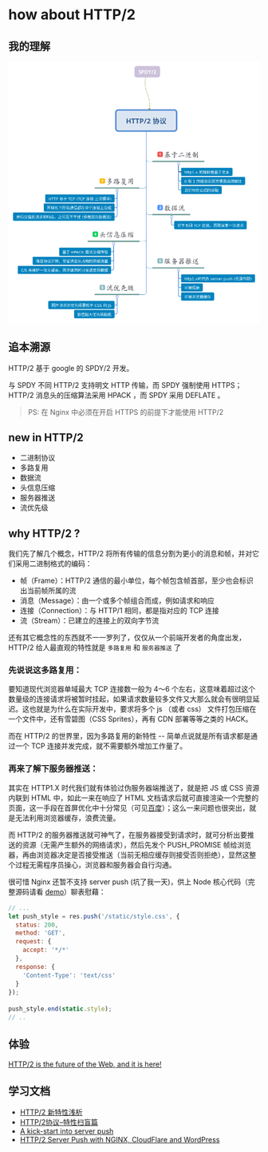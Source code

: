 # how about HTTP/2

## 我的理解

![http2](images/mind.png)

## 追本溯源

HTTP/2 基于 google 的 SPDY/2 开发。

与 SPDY 不同 HTTP/2 支持明文 HTTP 传输，而 SPDY 强制使用 HTTPS；HTTP/2 消息头的压缩算法采用 HPACK ，而 SPDY 采用 DEFLATE 。

> PS: 在 Nginx 中必须在开启 HTTPS 的前提下才能使用 HTTP/2

## new in HTTP/2

- 二进制协议
- 多路复用
- 数据流
- 头信息压缩
- 服务器推送
- 流优先级


## why HTTP/2 ?

我们先了解几个概念，HTTP/2 将所有传输的信息分割为更小的消息和帧，并对它们采用二进制格式的编码：

- 帧（Frame）：HTTP/2 通信的最小单位，每个帧包含帧首部，至少也会标识出当前帧所属的流
- 消息（Message）：由一个或多个帧组合而成，例如请求和响应
- 连接（Connection）：与 HTTP/1 相同，都是指对应的 TCP 连接
- 流（Stream）：已建立的连接上的双向字节流

还有其它概念性的东西就不一一罗列了，仅仅从一个前端开发者的角度出发， HTTP/2 给人最直观的特性就是 `多路复用` 和 `服务器推送` 了


### 先说说这多路复用：

要知道现代浏览器单域最大 TCP 连接数一般为 4～6 个左右，这意味着超过这个数量级的连接请求将被暂时挂起，如果请求数量较多文件又大那么就会有很明显延迟。这也就是为什么在实际开发中，要求将多个 js （或者 css） 文件打包压缩在一个文件中，还有雪碧图（CSS Sprites），再有 CDN 部署等等之类的 HACK。

而在 HTTP/2 的世界里，因为多路复用的新特性 -- 简单点说就是所有请求都是通过一个 TCP 连接并发完成，就不需要额外增加工作量了。


### 再来了解下服务器推送：

其实在 HTTP1.X 时代我们就有体验过伪服务器端推送了，就是把 JS 或 CSS 资源内联到 HTML 中，如此一来在响应了 HTML 文档请求后就可直接渲染一个完整的页面，这一手段在首屏优化中十分常见（可见[百度](https://www.baidu.com/)）；这么一来问题也很突出，就是无法利用浏览器缓存，浪费流量。

而 HTTP/2 的服务器推送就可神气了，在服务器接受到请求时，就可分析出要推送的资源（无需产生额外的网络请求），然后先发个 PUSH_PROMISE 帧给浏览器，再由浏览器决定是否接受推送（当前无相应缓存则接受否则拒绝），显然这整个过程无需程序员操心，浏览器和服务器会自行沟通。

很可惜 Nginx 还暂不支持 server push (坑了我一天)，供上 Node 核心代码（完整源码请看 [demo](demo)）聊表慰藉：

```javascript
// ...
let push_style = res.push('/static/style.css', {
  status: 200,
  method: 'GET',
  request: {
    accept: '*/*'
  },
  response: {
    'Content-Type': 'text/css'
  }
});

push_style.end(static.style);
// ..
```

## 体验

[HTTP/2 is the future of the Web, and it is here!](https://http2.akamai.com/demo)

## 学习文档

- [HTTP/2 新特性浅析](https://segmentfault.com/a/1190000002765886)
- [HTTP/2协议–特性扫盲篇](http://www.cnblogs.com/yingsmirk/p/5248506.html)
- [A kick-start into server push](https://slemgrim.com/kickstart-into-server-push/)
- [HTTP/2 Server Push with NGINX, CloudFlare and WordPress](https://odd-one-out.serek.eu/http2-server-push-nginx-cloudflare-wordpress/)